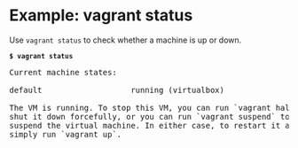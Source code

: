 # Example: vagrant status
Use `vagrant status` to check whether a machine is up or down.

<code><b>$ vagrant status</b></code>
<pre>Current machine states:

default                   running (virtualbox)

The VM is running. To stop this VM, you can run `vagrant halt` to
shut it down forcefully, or you can run `vagrant suspend` to simply
suspend the virtual machine. In either case, to restart it again,
simply run `vagrant up`.</pre>
